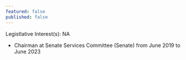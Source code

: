 ```yaml
---
featured: false
published: false
---
```

Legistlative Interest(s): NA

* Chairman at Senate Services Committee (Senate) from June 2019 to June 2023